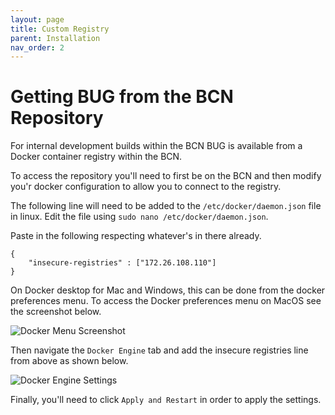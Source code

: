 ```yaml
---
layout: page
title: Custom Registry
parent: Installation
nav_order: 2
---
```


# Getting BUG from the BCN Repository

For internal development builds within the BCN BUG is available from a Docker container registry within the BCN.

To access the repository you'll need to first be on the BCN and then modify you'r docker configuration to allow you to connect to the registry.

The following line will need to be added to the `/etc/docker/daemon.json` file in linux. Edit the file using `sudo nano /etc/docker/daemon.json`.

Paste in the following respecting whatever's in there already.

```
{
    "insecure-registries" : ["172.26.108.110"]
}
```

On Docker desktop for Mac and Windows, this can be done from the docker preferences menu. To access the Docker preferences menu on MacOS see the screenshot below.

![Docker Menu Screenshot](/assets/images/screenshots/docker-preferences-mac-1.png)

Then navigate the `Docker Engine` tab and add the insecure registries line from above as shown below.

![Docker Engine Settings](/assets/images/screenshots/docker-preferences-mac-2.png)

Finally, you'll need to click `Apply and Restart` in order to apply the settings.

